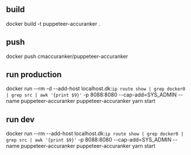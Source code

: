 ## build
docker build -t puppeteer-accuranker . 

## push
docker push cmaccuranker/puppeteer-accuranker

## run production
docker run --rm -d --add-host localhost.dk:`ip route show | grep docker0 | grep src | awk '{print $9}'` -p 8088:8080 --cap-add=SYS_ADMIN --name puppeteer-accuranker puppeteer-accuranker yarn start

## run dev
docker run --rm --add-host localhost.dk:`ip route show | grep docker0 | grep src | awk '{print $9}'` -p 8088:8080 --cap-add=SYS_ADMIN --name puppeteer-accuranker puppeteer-accuranker yarn start
